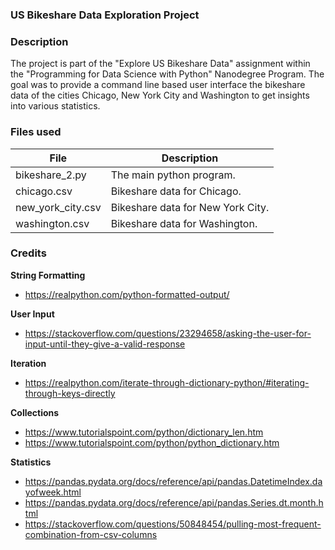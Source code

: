 ### US Bikeshare Data Exploration Project


### Description
The project is part of the "Explore US Bikeshare Data" assignment within the "Programming for Data Science with Python"
Nanodegree Program. The goal was to provide a command line based user interface the bikeshare data of the cities
Chicago, New York City and Washington to get insights into various statistics.

### Files used
|File|Description|
|----|-----------|
|bikeshare_2.py|The main python program.|
|chicago.csv|Bikeshare data for Chicago.|
|new_york_city.csv|Bikeshare data for New York City.|
|washington.csv|Bikeshare data for Washington.|

### Credits
**String Formatting**
- https://realpython.com/python-formatted-output/

**User Input**
- https://stackoverflow.com/questions/23294658/asking-the-user-for-input-until-they-give-a-valid-response

**Iteration**
- https://realpython.com/iterate-through-dictionary-python/#iterating-through-keys-directly

**Collections**
- https://www.tutorialspoint.com/python/dictionary_len.htm
- https://www.tutorialspoint.com/python/python_dictionary.htm

**Statistics**
- https://pandas.pydata.org/docs/reference/api/pandas.DatetimeIndex.dayofweek.html
- https://pandas.pydata.org/docs/reference/api/pandas.Series.dt.month.html
- https://stackoverflow.com/questions/50848454/pulling-most-frequent-combination-from-csv-columns


